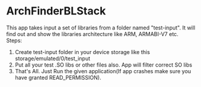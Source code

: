 # ArchFinderBLStack
This app takes input a set of libraries from a folder named "test-input".
It will find out and show the libraries architecture like ARM, ARMABI-V7 etc.
Steps: 
1. Create test-input folder in your device storage like this storage/emulated/0/test_input
2. Put all your test .SO libs or other files also. App will filter correct SO libs
3. That's All. Just Run the given application(If app crashes make sure you have granted READ_PERMISSION).
